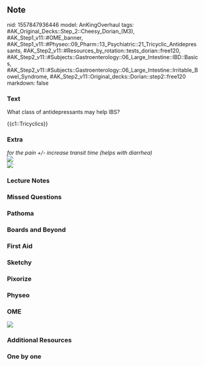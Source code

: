 ## Note
nid: 1557847936446
model: AnKingOverhaul
tags: #AK_Original_Decks::Step_2::Cheesy_Dorian_(M3), #AK_Step1_v11::#OME_banner, #AK_Step1_v11::#Physeo::09_Pharm::13_Psychiatric::21_Tricyclic_Antidepressants, #AK_Step2_v11::#Resources_by_rotation::tests_dorian::free120, #AK_Step2_v11::#Subjects::Gastroenterology::06_Large_Intestine::IBD::Basics, #AK_Step2_v11::#Subjects::Gastroenterology::06_Large_Intestine::Irritable_Bowel_Syndrome, #AK_Step2_v11::Original_decks::Dorian::step2::free120
markdown: false

### Text
What class of antidepressants may help IBS?
<div>
  {{c1::Tricyclics}}
</div>

### Extra
<div>
  <i>for the pain +/- increase transit time (helps with
  diarrhea)</i>
</div>
<div>
  <i><img src="paste-2174305718763521.jpg"></i>
</div>
<div>
  <i><img src="paste-2175388050522113.jpg"></i>
</div>

### Lecture Notes


### Missed Questions


### Pathoma


### Boards and Beyond


### First Aid


### Sketchy


### Pixorize


### Physeo


### OME
<div class="ome-widget">
  <a href="https://onlinemeded.org?ref=anki"><img src=
  "_OME_AnkiFlashcards_General_7.png"></a>
</div>

### Additional Resources


### One by one

